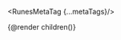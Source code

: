 <script>
  import { RunesMetaTags, deepMerge } from 'runes-meta-tags';
  import { page } from '$app/stores';

  let { children, data } = $props();

  let metaTags = $state(
    $page.data.pageMetaTags
      ? deepMerge($page.data.layoutMetaTags, $page.data.pageMetaTags)
      : data.layoutMetaTags
  );
  $effect(() => {
    metaTags = $page.data.pageMetaTags ? deepMerge($page.data.layoutMetaTags, $page.data.pageMetaTags ) : data.layoutMetaTags
  });
</script>

<RunesMetaTag {...metaTags}/>

{@render children()}

